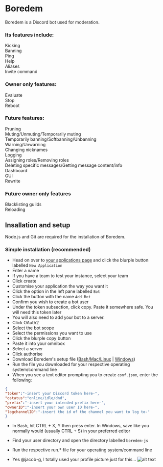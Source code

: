 # Boredem
Boredem is a Discord bot used for moderation.
### Its features include:
Kicking<br/>
Banning<br/>
Ping<br/>
Help<br/>
Aliases<br/>
Invite command
### Owner only features:
Evaluate<br/>
Stop<br/>
Reboot<br/>

### Future features:
Pruning<br/>
Muting/Unmuting/Temporarily muting<br/>
Temporarily banning/Softbanning/Unbanning<br/>
Warning/Unwarning<br/>
Changing nicknames<br/>
Logging<br/>
Assigning roles/Removing roles<br/>
Deleting specific messages/Getting message content/info<br/>
Dashboard<br/>
GUI<br/>
Rewrite

### Future owner only features
Blacklisting guilds<br/>
Reloading

## Insallation and setup
Node.js and Git are required for the installation of Boredem.
### Simple installation (recommended)
* Head on over to [your applications page](https://discordapp.com/developers/applications) and click the blurple button labelled `New Application`
* Enter a name
* If you have a team to test your instance, select your team
* Click create
* Customise your application the way you want it
* Click the option in the left pane labelled `Bot`
* Click the button with the name `Add Bot`
* Confirm you wish to create a bot user
* Under the token subsection, click copy. Paste it somewhere safe. You will need this token later
* You will also need to add your bot to a server.
* Click OAuth2
* Select the bot scope
* Select the permissions you want to use
* Click the blurple copy button
* Paste it into your omnibox
* Select a server
* Click authorise
* Download Boredem's setup file ([Bash/Mac/Linux](https://boredem.uk.to/downloads/open-source/boredem-js/setup.sh) | [Windows](https://boredem.uk.to/downloads/open-source/boredem-js/setup.bat))
* Run the file you downloaded for your respective operating system/command line
* When you see a text editor prompting you to create `conf.json`, enter the following:
```json
{
"token":"-insert your Discord token here-",
"ostatus":"online/idle/dnd",
"prefix":"-insert your intended prefix here-",
"ownerID":"-insert your own user ID here-",
"logchannelID":"-insert the id of the channel you want to log to-"
}
```
* In Bash, hit CTRL + X, Y then press enter. In Windows, save like you normally would (usually CTRL + S) in your preferred editor
* Find your user directory and open the directory labelled `boredem-js`
* Run the respective run.* file for your operating system/command line<br/>

* Yes @jacob-g, I totally used your profile picture just for this...
![alt text](https://github.com/boredemdiscord/boredem-js/blob/master/resources/simpleinstallation.gif)
